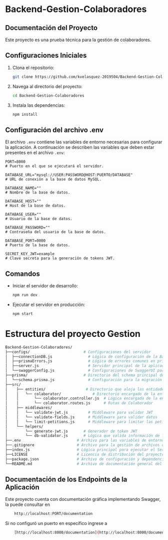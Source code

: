 # Backend-Gestion-Colaboradores
## Documentación del Proyecto

Este proyecto es una prueba técnica para la gestión de colaboradores.

## Configuraciones Iniciales

1. Clona el repositorio:
    ```bash
    git clone https://github.com/kvelasquez-2019504/Backend-Gestion-Colaboradores.git
    ```
2. Navega al directorio del proyecto:
    ```bash
    cd Backend-Gestion-Colaboradores
    ```
3. Instala las dependencias:
    ```bash
    npm install
    ```

## Configuración del archivo .env

El archivo `.env` contiene las variables de entorno necesarias para configurar la aplicación. A continuación se describen las variables que deben estar presentes en el archivo `.env`:

```properties
PORT=8000
# Puerto en el que se ejecutará el servidor.

DATABASE_URL="mysql://USER:PASSWORD@HOST:PUERTO/DATABASE"
# URL de conexión a la base de datos MySQL.

DATABASE_NAME=""
# Nombre de la base de datos.

DATABASE_HOST=""
# Host de la base de datos.

DATABASE_USER=""
# Usuario de la base de datos.

DATABASE_PASSWORD=""
# Contraseña del usuario de la base de datos.

DATABASE_PORT=0000
# Puerto de la base de datos.

SECRET_KEY_JWT=example
# Clave secreta para la generación de tokens JWT.
```
## Comandos

- Iniciar el servidor de desarrollo:
    ```bash
    npm run dev
    ```
- Ejecutar el servidor en producción:
    ```bash
    npm start
    ```


# Estructura del proyecto Gestion
```bash
Backend-Gestion-Colaboradores/
├──configs/                        # Configuraciones del servidor  
│  ├──connectionDB.js                # Lógica de configuración de la Base de Datos
│  ├──prismaErrors.js                # Lógica de errores comunes en prisma y backend
│  ├──server.js                      # Servidor principal de la aplicación
│  └──swaggerConfig.js               # Configuraciones de SwaggerUI para los endpoints
├──prisma/                         # Directorio del schema principal de prisma
│  └──schema.prisma.js               # Configuración para la migración de Base de Datos con Prisma
├──src/
│    ├── entities/                  # Directorio que aloja las entidades de la base de datos
│    │   └── colaborator/              # Directorio encargado de la entidad Colaborador
│    │       └── colaborator.controller.js  # Lógica encargada de la entidad Colaborador
│    │       └── colaborator.routes.js      # Rutas de Colaborador
│    ├── middlewares/
│    │   └── validate-jwt.js         # Middleware para validar JWT
│    │   └── validate-fields.js      # Middleware para validar datos
│    │   └── limit-petitions.js      # Middleware para limitar las peticiones
│    └── helpers/
│        └── generate-jwt.js       # Generador de token JWT
│        └── db-validator.js       # Lógica que valida información de la Base de datos
├──.env                         # Archivo para las variables de entorno del proyecto
├──.gitignore                   # Archivo para la gestión de archivos del repositorio
├──index.js                     # Lógica principal para ejecutar el Servidor.
├──LICENSE                      # Licencia de distribución del proyecto
├──package.json                 # Archivo de configuración y dependencias necesarias para ejecutar el proyecto.
└──README.md                    # Archivo de documentación general del proyecto e instrucciones de configuración.
```
## Documentación de los Endpoints de la Aplicación
Este proyecto cuenta con documentación gráfica implementando Swagger, la puede consultar en 
```bash
    http://localhost:PORT/documentation
````
Si no configuró un puerto en específico ingrese a
```bash
    [http://localhost:8000/documentation](http://localhost:8000/documentation)
````

